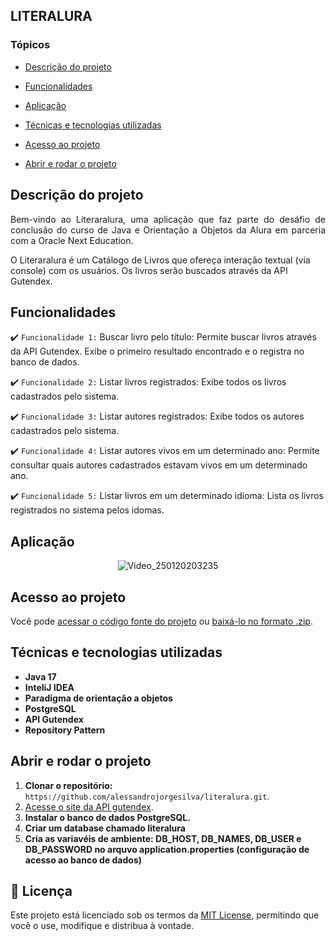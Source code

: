 ## LITERALURA

### Tópicos 

- [Descrição do projeto](#descrição-do-projeto)

- [Funcionalidades](#funcionalidades)

- [Aplicação](#aplicação)

- [Técnicas e tecnologias utilizadas](#Técnicas-e-tecnologias-utilizadas)

- [Acesso ao projeto](#acesso-ao-projeto)

- [Abrir e rodar o projeto](#abrir-e-rodar-o-projeto)
  
## Descrição do projeto 

<p align="justify">
Bem-vindo ao Literaralura, uma aplicação que faz parte do desáfio de conclusão do curso de Java e Orientação a Objetos da Alura em parceria com a Oracle Next Education.
  
O Literaralura é um Catálogo de Livros que ofereça interação textual (via console) com os usuários. Os livros serão buscados através da API Gutendex.

## Funcionalidades

:heavy_check_mark: `Funcionalidade 1:` Buscar livro pelo título: Permite buscar livros através da API Gutendex. Exibe o primeiro resultado encontrado e o registra no banco de dados.

:heavy_check_mark: `Funcionalidade 2:` Listar livros registrados: Exibe todos os livros cadastrados pelo sistema.

:heavy_check_mark: `Funcionalidade 3:` Listar autores registrados: Exibe todos os autores cadastrados pelo sistema.

:heavy_check_mark: `Funcionalidade 4:` Listar autores vivos em um determinado ano: Permite consultar quais autores cadastrados estavam vivos em um determinado ano.

:heavy_check_mark: `Funcionalidade 5:` Listar livros em um determinado idioma: Lista os livros registrados no sistema pelos idomas.



## Aplicação

<div align="center">

![Video_250120203235](https://github.com/user-attachments/assets/412d794c-e397-48fd-a9cc-845a2395b28b)

</div>

## Acesso ao projeto

Você pode [acessar o código fonte do projeto](https://github.com/alessandrojorgesilva/literalura) ou [baixá-lo no formato .zip](https://github.com/alessandrojorgesilva/literalura/archive/refs/heads/main.zip).

## Técnicas e tecnologias utilizadas

- **Java 17**
- **InteliJ IDEA**
- **Paradigma de orientação a objetos**
- **PostgreSQL**
- **API Gutendex**
- **Repository Pattern**

## Abrir e rodar o projeto

1. **Clonar o repositório:**
   ```https://github.com/alessandrojorgesilva/literalura.git```.
3. [Acesse o site da API gutendex](https://gutendex.com/).
4. **Instalar o banco de dados PostgreSQL.**
5. **Criar um database chamado literalura**
6. **Cria as variavéis de ambiente: DB_HOST, DB_NAMES, DB_USER e DB_PASSWORD no arquvo application.properties (configuração de acesso ao banco de dados)**


## 📜 Licença

Este projeto está licenciado sob os termos da [MIT License](LICENSE), permitindo que você o use, modifique e distribua à vontade.










